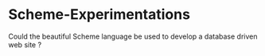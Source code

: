 Scheme-Experimentations
=======================

Could the beautiful Scheme language be used to develop a database driven web site ?